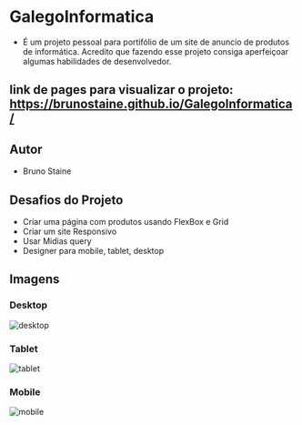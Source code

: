 ﻿# GalegoInformatica
- É um projeto pessoal para portifólio de um site de anuncio de produtos de informática. Acredito que fazendo esse projeto consiga aperfeiçoar algumas habilidades de desenvolvedor.

## link de pages para visualizar o projeto: https://brunostaine.github.io/GalegoInformatica/

## Autor
- Bruno Staine

## Desafios do Projeto
- Criar uma página com produtos usando FlexBox e Grid
- Criar um site Responsivo
- Usar Midias query
- Designer para mobile, tablet, desktop

## Imagens

### Desktop

![desktop](https://user-images.githubusercontent.com/87622645/145693338-76323a14-f9d4-4d56-b753-e09f989d1c91.png)

### Tablet

![tablet](https://user-images.githubusercontent.com/87622645/145693349-9053d81a-9d88-4717-9132-3d6e35ad478b.png)

### Mobile

![mobile](https://user-images.githubusercontent.com/87622645/145693362-ba3ef565-2405-493b-89c1-2d96dfebdb1f.png)



